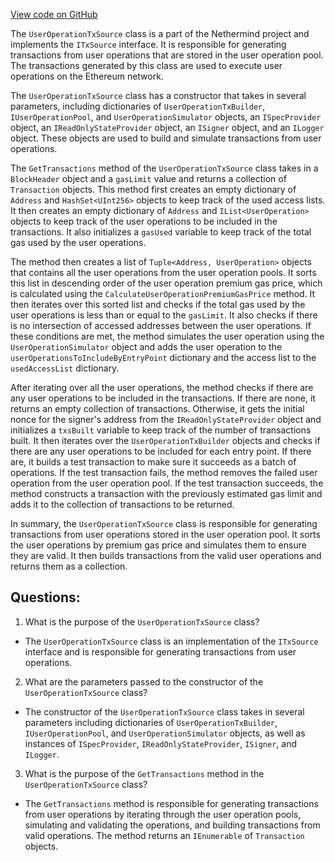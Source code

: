 [View code on GitHub](https://github.com/NethermindEth/nethermind/src/Nethermind/Nethermind.AccountAbstraction/Source/UserOperationTxSource.cs)

The `UserOperationTxSource` class is a part of the Nethermind project and implements the `ITxSource` interface. It is responsible for generating transactions from user operations that are stored in the user operation pool. The transactions generated by this class are used to execute user operations on the Ethereum network.

The `UserOperationTxSource` class has a constructor that takes in several parameters, including dictionaries of `UserOperationTxBuilder`, `IUserOperationPool`, and `UserOperationSimulator` objects, an `ISpecProvider` object, an `IReadOnlyStateProvider` object, an `ISigner` object, and an `ILogger` object. These objects are used to build and simulate transactions from user operations.

The `GetTransactions` method of the `UserOperationTxSource` class takes in a `BlockHeader` object and a `gasLimit` value and returns a collection of `Transaction` objects. This method first creates an empty dictionary of `Address` and `HashSet<UInt256>` objects to keep track of the used access lists. It then creates an empty dictionary of `Address` and `IList<UserOperation>` objects to keep track of the user operations to be included in the transactions. It also initializes a `gasUsed` variable to keep track of the total gas used by the user operations.

The method then creates a list of `Tuple<Address, UserOperation>` objects that contains all the user operations from the user operation pools. It sorts this list in descending order of the user operation premium gas price, which is calculated using the `CalculateUserOperationPremiumGasPrice` method. It then iterates over this sorted list and checks if the total gas used by the user operations is less than or equal to the `gasLimit`. It also checks if there is no intersection of accessed addresses between the user operations. If these conditions are met, the method simulates the user operation using the `UserOperationSimulator` object and adds the user operation to the `userOperationsToIncludeByEntryPoint` dictionary and the access list to the `usedAccessList` dictionary.

After iterating over all the user operations, the method checks if there are any user operations to be included in the transactions. If there are none, it returns an empty collection of transactions. Otherwise, it gets the initial nonce for the signer's address from the `IReadOnlyStateProvider` object and initializes a `txsBuilt` variable to keep track of the number of transactions built. It then iterates over the `UserOperationTxBuilder` objects and checks if there are any user operations to be included for each entry point. If there are, it builds a test transaction to make sure it succeeds as a batch of operations. If the test transaction fails, the method removes the failed user operation from the user operation pool. If the test transaction succeeds, the method constructs a transaction with the previously estimated gas limit and adds it to the collection of transactions to be returned.

In summary, the `UserOperationTxSource` class is responsible for generating transactions from user operations stored in the user operation pool. It sorts the user operations by premium gas price and simulates them to ensure they are valid. It then builds transactions from the valid user operations and returns them as a collection.
## Questions: 
 1. What is the purpose of the `UserOperationTxSource` class?
- The `UserOperationTxSource` class is an implementation of the `ITxSource` interface and is responsible for generating transactions from user operations.

2. What are the parameters passed to the constructor of the `UserOperationTxSource` class?
- The constructor of the `UserOperationTxSource` class takes in several parameters including dictionaries of `UserOperationTxBuilder`, `IUserOperationPool`, and `UserOperationSimulator` objects, as well as instances of `ISpecProvider`, `IReadOnlyStateProvider`, `ISigner`, and `ILogger`.

3. What is the purpose of the `GetTransactions` method in the `UserOperationTxSource` class?
- The `GetTransactions` method is responsible for generating transactions from user operations by iterating through the user operation pools, simulating and validating the operations, and building transactions from valid operations. The method returns an `IEnumerable` of `Transaction` objects.